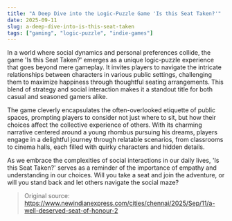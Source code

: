 ```yaml
---
title: "A Deep Dive into the Logic-Puzzle Game 'Is this Seat Taken?'"
date: 2025-09-11
slug: a-deep-dive-into-is-this-seat-taken
tags: ["gaming", "logic-puzzle", "indie-games"]
---
```


In a world where social dynamics and personal preferences collide, the game 'Is this Seat Taken?' emerges as a unique logic-puzzle experience that goes beyond mere gameplay. It invites players to navigate the intricate relationships between characters in various public settings, challenging them to maximize happiness through thoughtful seating arrangements. This blend of strategy and social interaction makes it a standout title for both casual and seasoned gamers alike.

The game cleverly encapsulates the often-overlooked etiquette of public spaces, prompting players to consider not just where to sit, but how their choices affect the collective experience of others. With its charming narrative centered around a young rhombus pursuing his dreams, players engage in a delightful journey through relatable scenarios, from classrooms to cinema halls, each filled with quirky characters and hidden details.

As we embrace the complexities of social interactions in our daily lives, 'Is this Seat Taken?' serves as a reminder of the importance of empathy and understanding in our choices. Will you take a seat and join the adventure, or will you stand back and let others navigate the social maze? 

> Original source: https://www.newindianexpress.com/cities/chennai/2025/Sep/11/a-well-deserved-seat-of-honour-2